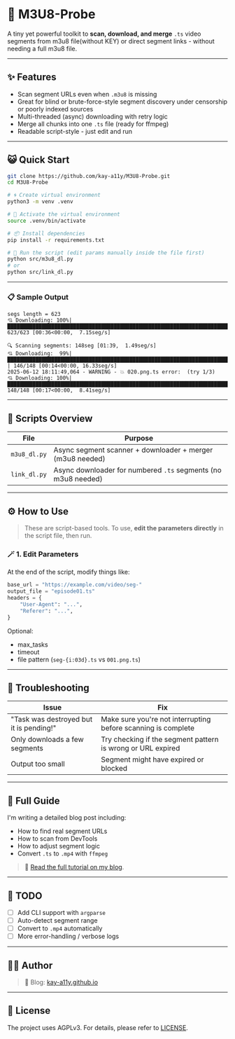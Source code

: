 # 🎥 M3U8-Probe

A tiny yet powerful toolkit to **scan, download, and merge** `.ts` video segments from m3u8 file(without KEY) or direct segment links - without needing a full m3u8 file.

---

## ✨ Features

- Scan segment URLs even when `.m3u8` is missing
- Great for blind or brute-force-style segment discovery under censorship or poorly indexed sources
- Multi-threaded (async) downloading with retry logic
- Merge all chunks into one `.ts` file (ready for ffmpeg)
- Readable script-style - just edit and run

---

## 😺 Quick Start

```bash
git clone https://github.com/kay-a11y/M3U8-Probe.git
cd M3U8-Probe

# 🌀 Create virtual environment
python3 -m venv .venv

# 🌿 Activate the virtual environment
source .venv/bin/activate

# 📦 Install dependencies
pip install -r requirements.txt

# 🚀 Run the script (edit params manually inside the file first)
python src/m3u8_dl.py
# or
python src/link_dl.py
```

---

### 📋 Sample Output

```
segs length = 623
💘 Downloading: 100%|█████████████████████████████████████████████████████████████████████████████████████████████████████████████████████| 623/623 [00:36<00:00,  7.15seg/s]
```

```
🔍 Scanning segments: 148seg [01:39,  1.49seg/s]
💘 Downloading:  99%|███████████████████████████████████████████████████████████████████████████████████████████████████████████████████▍ | 146/148 [00:14<00:00, 16.33seg/s] 
2025-06-12 18:11:49,064 - WARNING - 💥 020.png.ts error:  (try 1/3)
💘 Downloading: 100%|█████████████████████████████████████████████████████████████████████████████████████████████████████████████████████| 148/148 [00:17<00:00,  8.41seg/s]
```

---

## 📁 Scripts Overview

| File | Purpose |
|------|--------|
| `m3u8_dl.py` | Async segment scanner + downloader + merger (m3u8 needed) |
| `link_dl.py` | Async downloader for numbered `.ts` segments (no m3u8 needed) |

---

## ⚙️ How to Use

> These are script-based tools. To use, **edit the parameters directly** in the script file, then run.

### 🪄 1. Edit Parameters

At the end of the script, modify things like:

```python
base_url = "https://example.com/video/seg-"
output_file = "episode01.ts"
headers = {
    "User-Agent": "...",
    "Referer": "...",
}
```

Optional:

* max\_tasks
* timeout
* file pattern (`seg-{i:03d}.ts` vs `001.png.ts`)

---

## 🐞 Troubleshooting

| Issue                                   | Fix                                                           |
| --------------------------------------- | ------------------------------------------------------------- |
| "Task was destroyed but it is pending!" | Make sure you're not interrupting before scanning is complete |
| Only downloads a few segments           | Try checking if the segment pattern is wrong or URL expired   |
| Output too small                        | Segment might have expired or blocked                         |

---

## 📖 Full Guide

I'm writing a detailed blog post including:

* How to find real segment URLs
* How to scan from DevTools
* How to adjust segment logic
* Convert `.ts` to `.mp4` with `ffmpeg`

> 🔗 <a href="https://kay-a11y.github.io/posts/m3u8-probe/" target="_blank">Read the full tutorial on my blog</a>.

---

## 🚧 TODO

* [ ] Add CLI support with `argparse`
* [ ] Auto-detect segment range
* [ ] Convert to `.mp4` automatically
* [ ] More error-handling / verbose logs

---

## 🧑‍💻 Author

> 🐾 Blog: [kay-a11y.github.io](https://kay-a11y.github.io)

---

## 🖤 License

The project uses AGPLv3. For details, please refer to [LICENSE](LICENSE).